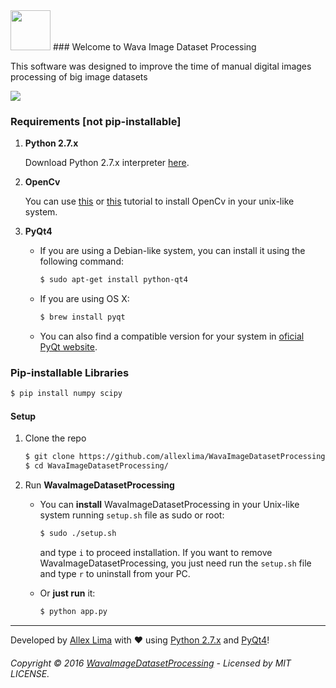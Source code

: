 <img src="https://github.com/allexlima/WavaImageDatasetProcessing/blob/master/img/pinwheel.png?raw=true" width="64">
### Welcome to Wava Image Dataset Processing

This software was designed to improve the time of manual digital images processing of big image datasets

![](https://github.com/allexlima/WavaImageDatasetProcessing/blob/master/img/hsv_settings.png?raw=true)  

### Requirements [not pip-installable]

1. **Python 2.7.x** 

    Download Python 2.7.x interpreter [here](https://www.python.org/).

2. **OpenCv**

    You can use [this](http://milq.github.io/install-opencv-ubuntu-debian/) or [this](http://www.pyimagesearch.com/2015/06/22/install-opencv-3-0-and-python-2-7-on-ubuntu/) tutorial to install OpenCv in your unix-like system.

3. **PyQt4** 

    * If you are using a Debian-like system, you can install it using the following command:

        ```bash
        $ sudo apt-get install python-qt4
        ```
     
    * If you are using OS X:
    
        ```bash
        $ brew install pyqt
        ```
    * You can also find a compatible version for your system in [oficial PyQt website](https://www.riverbankcomputing.com/software/pyqt/download).
    
### Pip-installable Libraries

  ```bash
  $ pip install numpy scipy
  ```
  
#### Setup

1. Clone the repo
            
    ```bash
    $ git clone https://github.com/allexlima/WavaImageDatasetProcessing.git
    $ cd WavaImageDatasetProcessing/
    ```

2. Run **WavaImageDatasetProcessing**
   
   - You can **install** WavaImageDatasetProcessing in your Unix-like system running `setup.sh` file as sudo or root:
   
        ```bash
        $ sudo ./setup.sh
        ```   
        
        and type `i` to proceed installation. If you want to remove WavaImageDatasetProcessing, you just need run the `setup.sh` file and type `r` to uninstall from your PC.
   
   - Or **just run** it:
   
        ```bash
        $ python app.py
        ```

---

Developed by [Allex Lima](http://allexlima.com) with ❤️ using [Python 2.7.x](https://www.python.org/) and [PyQt4](https://www.riverbankcomputing.com/software/pyqt/download)! 
###### Copyright © 2016 [WavaImageDatasetProcessing](https://github.com/allexlima/WavaImageDatasetProcessing.git) - Licensed by MIT LICENSE.
